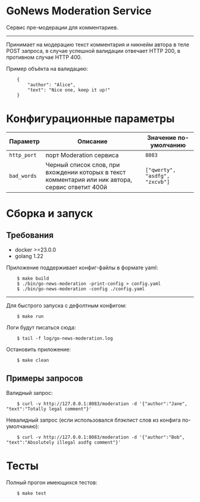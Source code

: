 GoNews Moderation Service
=========================
Сервис пре-модерации для комментариев.

---

Принимает на модерацию текст комментария и никнейм автора в теле POST запроса, в случае успешной валидации отвечает HTTP 200, в противном случае HTTP 400.

Пример объёкта на валидацию:

        {
            "author": "Alice",
            "text": "Nice one, keep it up!"
        }

# Конфигурационные параметры

| Параметр    | Описание                                                                                          | Значение по-умолчанию          |   
|-------------|---------------------------------------------------------------------------------------------------|--------------------------------|
| `http_port` | порт Moderation сервиса                                                                           | `8083`                         |   
| `bad_words` | Черный список слов, при вхождении которых в текст комментария или ник автора, сервис ответит 400й | `["qwerty", "asdfg", "zxcvb"]` |

# Сборка и запуск

## Требования

-   docker >=23.0.0
-   golang 1.22


Приложение поддерживает конфиг-файлы в формате yaml:

        $ make build
        $ ./bin/go-news-moderation -print-config > config.yaml
        $ ./bin/go-news-moderation -config ./config.yaml

---

Для быстрого запуска с дефолтным конфигом:

        $ make run

Логи будут писаться сюда:

        $ tail -f log/go-news-moderation.log

Остановить приложение:

        $ make clean

## Примеры запросов

Валидный запрос:

        $ curl -v http://127.0.0.1:8083/moderation -d '{"author":"Jane", "text":"Totally legal comment"}'

Невалидный запрос (если использовался блэклист слов из конфига по-умолчанию):

        $ curl -v http://127.0.0.1:8083/moderation -d '{"author":"Bob", "text":"Absolutely illegal asdfg comment"}'

# Тесты
 
Полный прогон имеющихся тестов:

        $ make test
